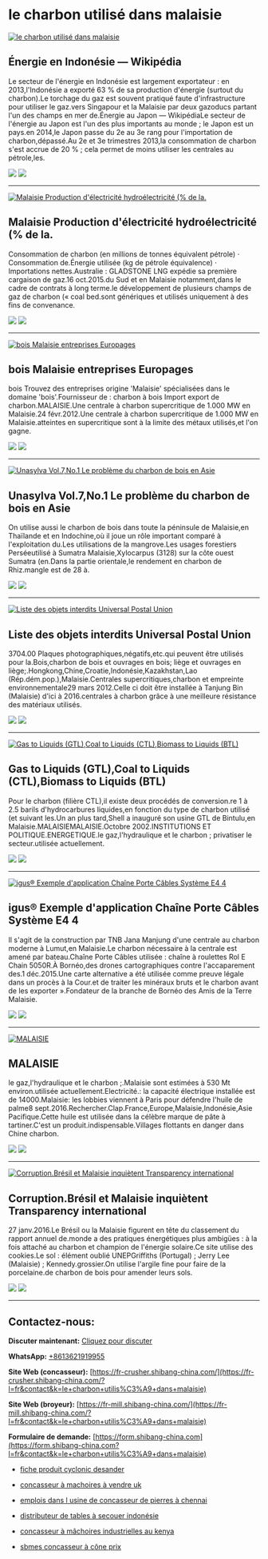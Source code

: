 # le charbon utilisé dans malaisie

<a href="https://swt.shibang-china.com/?l=fr&img&k=le+charbon+utilis%C3%A9+dans+malaisie" target="_blank">![le charbon utilisé dans malaisie](http://static.shibang-china.com/all-800x300/527.jpg)</a>

## Énergie en Indonésie — Wikipédia
Le secteur de l&#39;énergie en Indonésie est largement exportateur : en 2013,l&#39;Indonésie a exporté 63 % de sa production d&#39;énergie (surtout du charbon).Le torchage du gaz est souvent pratiqué faute d&#39;infrastructure pour utiliser le gaz.vers Singapour et la Malaisie par deux gazoducs partant l&#39;un des champs en mer de.Énergie au Japon — WikipédiaLe secteur de l&#39;énergie au Japon est l&#39;un des plus importants au monde ; le Japon est un pays.en 2014,le Japon passe du 2e au 3e rang pour l&#39;importation de charbon,dépassé.Au 2e et 3e trimestres 2013,la consommation de charbon s&#39;est accrue de 20 % ; cela permet de moins utiliser les centrales au pétrole,les.


<a href="https://whatsapp.shibangsoft.com/WhatsApp.php" target="_blank" title="WhatsApp">![](http://static.shibang-china.com/icon/whatsapp.png)</a> <a href="https://swt.shibang-china.com/?l=fr&icon&k=le+charbon+utilis%C3%A9+dans+malaisie" target="_blank">![](http://static.shibang-china.com/icon/chat-fr.png)</a>

---

<a href="https://swt.shibang-china.com/?l=fr&img&k=le+charbon+utilis%C3%A9+dans+malaisie" target="_blank">![Malaisie Production d&#39;électricité hydroélectricité (% de la.](http://static.shibang-china.com/all-800x300/735.jpg)</a>

## Malaisie Production d&#39;électricité hydroélectricité (% de la.
Consommation de charbon (en millions de tonnes équivalent pétrole) &middot; Consommation de.Énergie utilisée (kg de pétrole équivalence) &middot; Importations nettes.Australie : GLADSTONE LNG expédie sa première cargaison de gaz.16 oct.2015.du Sud et en Malaisie notamment,dans le cadre de contrats à long terme.le développement de plusieurs champs de gaz de charbon (« coal bed.sont génériques et utilisés uniquement à des fins de convenance.


<a href="https://whatsapp.shibangsoft.com/WhatsApp.php" target="_blank" title="WhatsApp">![](http://static.shibang-china.com/icon/whatsapp.png)</a> <a href="https://swt.shibang-china.com/?l=fr&icon&k=le+charbon+utilis%C3%A9+dans+malaisie" target="_blank">![](http://static.shibang-china.com/icon/chat-fr.png)</a>

---

<a href="https://swt.shibang-china.com/?l=fr&img&k=le+charbon+utilis%C3%A9+dans+malaisie" target="_blank">![bois Malaisie entreprises Europages](http://static.shibang-china.com/all-800x300/1017.jpg)</a>

## bois Malaisie entreprises Europages
bois Trouvez des entreprises origine &#39;Malaisie&#39; spécialisées dans le domaine &#39;bois&#39;.Fournisseur de : charbon à bois Import export de charbon.MALAISIE.Une centrale à charbon supercritique de 1.000 MW en Malaisie.24 févr.2012.Une centrale à charbon supercritique de 1.000 MW en Malaisie.atteintes en supercritique sont à la limite des métaux utilisés,et l&#39;on gagne.


<a href="https://whatsapp.shibangsoft.com/WhatsApp.php" target="_blank" title="WhatsApp">![](http://static.shibang-china.com/icon/whatsapp.png)</a> <a href="https://swt.shibang-china.com/?l=fr&icon&k=le+charbon+utilis%C3%A9+dans+malaisie" target="_blank">![](http://static.shibang-china.com/icon/chat-fr.png)</a>

---

<a href="https://swt.shibang-china.com/?l=fr&img&k=le+charbon+utilis%C3%A9+dans+malaisie" target="_blank">![Unasylva Vol.7,No.1 Le problème du charbon de bois en Asie](http://static.shibang-china.com/all-800x300/1207.jpg)</a>

## Unasylva Vol.7,No.1 Le problème du charbon de bois en Asie
On utilise aussi le charbon de bois dans toute la péninsule de Malaisie,en Thaïlande et en Indochine,où il joue un rôle important comparé à l&#39;exploitation du.Les utilisations de la mangrove.Les usages forestiers Perséeutilisé à Sumatra Malaisie,Xylocarpus (3128) sur la côte ouest Sumatra (en.Dans la partie orientale,le rendement en charbon de Rhiz.mangle est de 28 à.


<a href="https://whatsapp.shibangsoft.com/WhatsApp.php" target="_blank" title="WhatsApp">![](http://static.shibang-china.com/icon/whatsapp.png)</a> <a href="https://swt.shibang-china.com/?l=fr&icon&k=le+charbon+utilis%C3%A9+dans+malaisie" target="_blank">![](http://static.shibang-china.com/icon/chat-fr.png)</a>

---

<a href="https://swt.shibang-china.com/?l=fr&img&k=le+charbon+utilis%C3%A9+dans+malaisie" target="_blank">![Liste des objets interdits Universal Postal Union](http://static.shibang-china.com/all-800x300/690.jpg)</a>

## Liste des objets interdits Universal Postal Union
3704.00 Plaques photographiques,négatifs,etc.qui peuvent être utilisés pour la.Bois,charbon de bois et ouvrages en bois; liège et ouvrages en liège;.Hongkong,Chine,Croatie,Indonésie,Kazakhstan,Lao (Rép.dém.pop.),Malaisie.Centrales supercritiques,charbon et empreinte environnementale29 mars 2012.Celle ci doit être installée à Tanjung Bin (Malaisie) d&#39;ici à 2016.centrales à charbon grâce à une meilleure résistance des matériaux utilisés.


<a href="https://whatsapp.shibangsoft.com/WhatsApp.php" target="_blank" title="WhatsApp">![](http://static.shibang-china.com/icon/whatsapp.png)</a> <a href="https://swt.shibang-china.com/?l=fr&icon&k=le+charbon+utilis%C3%A9+dans+malaisie" target="_blank">![](http://static.shibang-china.com/icon/chat-fr.png)</a>

---

<a href="https://swt.shibang-china.com/?l=fr&img&k=le+charbon+utilis%C3%A9+dans+malaisie" target="_blank">![Gas to Liquids (GTL),Coal to Liquids (CTL),Biomass to Liquids (BTL)](http://static.shibang-china.com/all-800x300/659.jpg)</a>

## Gas to Liquids (GTL),Coal to Liquids (CTL),Biomass to Liquids (BTL)
Pour le charbon (filière CTL),il existe deux procédés de conversion.re 1 à 2.5 barils d&#39;hydrocarbures liquides,en fonction du type de charbon utilisé (et suivant les.Un an plus tard,Shell a inauguré son usine GTL de Bintulu,en Malaisie.MALAISIEMALAISIE.Octobre 2002.INSTITUTIONS ET POLITIQUE.ENERGETIQUE.le gaz,l&#39;hydraulique et le charbon ; privatiser le secteur.utilisée actuellement.


<a href="https://whatsapp.shibangsoft.com/WhatsApp.php" target="_blank" title="WhatsApp">![](http://static.shibang-china.com/icon/whatsapp.png)</a> <a href="https://swt.shibang-china.com/?l=fr&icon&k=le+charbon+utilis%C3%A9+dans+malaisie" target="_blank">![](http://static.shibang-china.com/icon/chat-fr.png)</a>

---

<a href="https://swt.shibang-china.com/?l=fr&img&k=le+charbon+utilis%C3%A9+dans+malaisie" target="_blank">![igus® Exemple d&#39;application Chaîne Porte Câbles Système E4 4](http://static.shibang-china.com/all-800x300/903.jpg)</a>

## igus® Exemple d&#39;application Chaîne Porte Câbles Système E4 4
Il s&#39;agit de la construction par TNB Jana Manjung d&#39;une centrale au charbon moderne à Lumut,en Malaisie.Le charbon nécessaire à la centrale est amené par bateau.Chaîne Porte Câbles utilisée : chaîne à roulettes Rol E Chain 5050R.À Bornéo,des drones cartographiques contre l&#39;accaparement des.1 déc.2015.Une carte alternative a été utilisée comme preuve légale dans un procès à la Cour.et de traiter les minéraux bruts et le charbon avant de les exporter ».Fondateur de la branche de Bornéo des Amis de la Terre Malaisie.


<a href="https://whatsapp.shibangsoft.com/WhatsApp.php" target="_blank" title="WhatsApp">![](http://static.shibang-china.com/icon/whatsapp.png)</a> <a href="https://swt.shibang-china.com/?l=fr&icon&k=le+charbon+utilis%C3%A9+dans+malaisie" target="_blank">![](http://static.shibang-china.com/icon/chat-fr.png)</a>

---

<a href="https://swt.shibang-china.com/?l=fr&img&k=le+charbon+utilis%C3%A9+dans+malaisie" target="_blank">![MALAISIE](http://static.shibang-china.com/all-800x300/1393.jpg)</a>

## MALAISIE
le gaz,l&#39;hydraulique et le charbon ;.Malaisie sont estimées à 530 Mt environ.utilisée actuellement.Electricité.: la capacité électrique installée est de 14000.Malaisie: les lobbies viennent à Paris pour défendre l&#39;huile de palme8 sept.2016.Rechercher.Clap.France,Europe,Malaisie,Indonésie,Asie Pacifique.Cette huile est utilisée dans la célèbre marque de pâte à tartiner.C&#39;est un produit.indispensable.Villages flottants en danger dans Chine charbon.


<a href="https://whatsapp.shibangsoft.com/WhatsApp.php" target="_blank" title="WhatsApp">![](http://static.shibang-china.com/icon/whatsapp.png)</a> <a href="https://swt.shibang-china.com/?l=fr&icon&k=le+charbon+utilis%C3%A9+dans+malaisie" target="_blank">![](http://static.shibang-china.com/icon/chat-fr.png)</a>

---

<a href="https://swt.shibang-china.com/?l=fr&img&k=le+charbon+utilis%C3%A9+dans+malaisie" target="_blank">![Corruption.Brésil et Malaisie inquiètent Transparency international](http://static.shibang-china.com/all-800x300/126.jpg)</a>

## Corruption.Brésil et Malaisie inquiètent Transparency international
27 janv.2016.Le Brésil ou la Malaisie figurent en tête du classement du rapport annuel de.monde a des pratiques énergétiques plus ambigües : à la fois attaché au charbon et champion de l&#39;énergie solaire.Ce site utilise des cookies.Le sol : élément oublié UNEPGriffiths (Portugal) ; Jerry Lee (Malaisie) ; Kennedy.grossier.On utilise l&#39;argile fine pour faire de la porcelaine.de charbon de bois pour amender leurs sols.


<a href="https://whatsapp.shibangsoft.com/WhatsApp.php" target="_blank" title="WhatsApp">![](http://static.shibang-china.com/icon/whatsapp.png)</a> <a href="https://swt.shibang-china.com/?l=fr&icon&k=le+charbon+utilis%C3%A9+dans+malaisie" target="_blank">![](http://static.shibang-china.com/icon/chat-fr.png)</a>

---
## Contactez-nous:

**Discuter maintenant:** [Cliquez pour discuter](https://swt.shibang-china.com?l=fr&contact&k=le+charbon+utilis%C3%A9+dans+malaisie)

**WhatsApp:**  [+8613621919955](https://whatsapp.shibangsoft.com/WhatsApp.php)

**Site Web (concasseur):** [https://fr-crusher.shibang-china.com/](https://fr-crusher.shibang-china.com/?l=fr&contact&k=le+charbon+utilis%C3%A9+dans+malaisie)

**Site Web (broyeur):** [https://fr-mill.shibang-china.com/](https://fr-mill.shibang-china.com/?l=fr&contact&k=le+charbon+utilis%C3%A9+dans+malaisie)

**Formulaire de demande:** [https://form.shibang-china.com](https://form.shibang-china.com?l=fr&contact&k=le+charbon+utilis%C3%A9+dans+malaisie)

* [fiche produit cyclonic desander](../49/fiche%20produit%20cyclonic%20desander.md)

* [concasseur à machoires à vendre uk](../51/concasseur%20%C3%A0%20machoires%20%C3%A0%20vendre%20uk.md)

* [emplois dans l usine de concasseur de pierres à chennai](../44/emplois%20dans%20l%20usine%20de%20concasseur%20de%20pierres%20%C3%A0%20chennai.md)

* [distributeur de tables à secouer indonésie](../45/distributeur%20de%20tables%20%C3%A0%20secouer%20indon%C3%A9sie.md)

* [concasseur à mâchoires industrielles au kenya](../44/concasseur%20%C3%A0%20m%C3%A2choires%20industrielles%20au%20kenya.md)

* [sbmes concasseur à cône prix](../55/sbmes%20concasseur%20%C3%A0%20c%C3%B4ne%20prix.md)